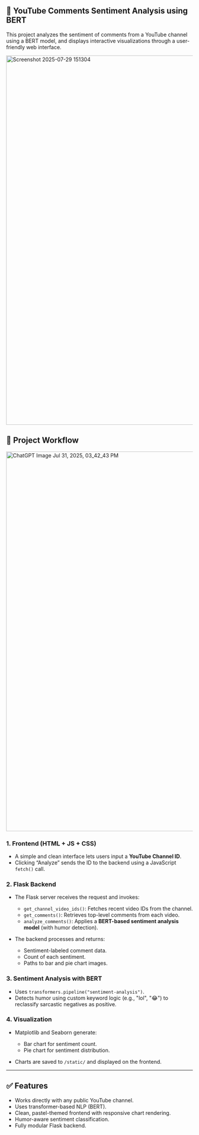 ## 🧠 YouTube Comments Sentiment Analysis using BERT

This project analyzes the sentiment of comments from a YouTube channel using a BERT model, and displays interactive visualizations through a user-friendly web interface.

<img width="1374" height="996" alt="Screenshot 2025-07-29 151304" src="https://github.com/user-attachments/assets/0f46593a-500a-4d40-9161-72869f89dc4c" />

## 🔁 Project Workflow

<img width="1536" height="1024" alt="ChatGPT Image Jul 31, 2025, 03_42_43 PM" src="https://github.com/user-attachments/assets/2a426b87-3d37-468d-8845-525536a312ca" />


### 1. **Frontend (HTML + JS + CSS)**

* A simple and clean interface lets users input a **YouTube Channel ID**.
* Clicking “Analyze” sends the ID to the backend using a JavaScript `fetch()` call.

### 2. **Flask Backend**

* The Flask server receives the request and invokes:

  * `get_channel_video_ids()`: Fetches recent video IDs from the channel.
  * `get_comments()`: Retrieves top-level comments from each video.
  * `analyze_comments()`: Applies a **BERT-based sentiment analysis model** (with humor detection).
* The backend processes and returns:

  * Sentiment-labeled comment data.
  * Count of each sentiment.
  * Paths to bar and pie chart images.

### 3. **Sentiment Analysis with BERT**

* Uses `transformers.pipeline("sentiment-analysis")`.
* Detects humor using custom keyword logic (e.g., "lol", "😂") to reclassify sarcastic negatives as positive.

### 4. **Visualization**

* Matplotlib and Seaborn generate:

  * Bar chart for sentiment count.
  * Pie chart for sentiment distribution.
* Charts are saved to `/static/` and displayed on the frontend.

---

## ✅ Features

* Works directly with any public YouTube channel.
* Uses transformer-based NLP (BERT).
* Clean, pastel-themed frontend with responsive chart rendering.
* Humor-aware sentiment classification.
* Fully modular Flask backend.









